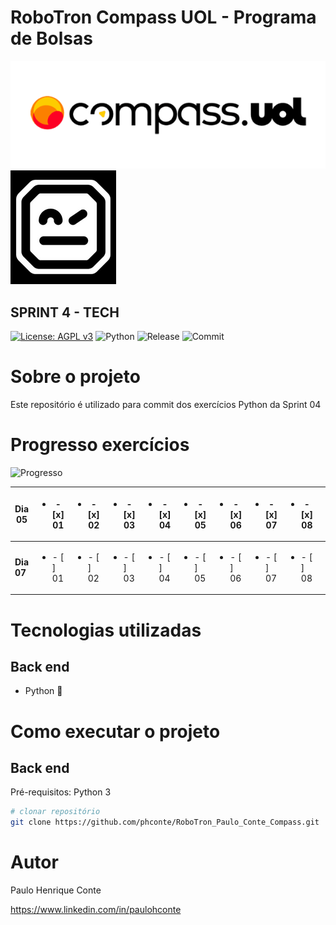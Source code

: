 # RoboTron Compass UOL - Programa de Bolsas
![Compasso](https://github.com/phconte/RoboTron_Paulo_Conte_Compass/blob/main/Imagens/compasso.png)
![Robotron](https://github.com/phconte/RoboTron_Paulo_Conte_Compass/blob/main/Imagens/robotron.png)

## SPRINT 4 - TECH
[![License: AGPL v3](https://img.shields.io/badge/License-AGPL_v3-blue.svg)](https://github.com/phconte/RoboTron_Paulo_Conte_Compass/blob/main/LICENCE) 
![Python](https://img.shields.io/pypi/pyversions/p)
![Release](https://img.shields.io/github/v/release/phconte/RoboTron_Paulo_Conte_Compass?include_prereleases)
![Commit](https://img.shields.io/github/last-commit/phconte/RoboTron_Paulo_Conte_Compass)



# Sobre o projeto
Este repositório é utilizado para commit dos exercícios Python da Sprint 04

# Progresso exercícios

![Progresso](https://progress-bar.dev/44/?title=Progresso)

| **Dia 05** 	| <ul><li>- [x] 01</li> 	| <ul><li>- [x] 02</li> 	| <ul><li>- [x] 03</li> 	| <ul><li>- [x] 04</li> 	| <ul><li>- [x] 05</li> 	| <ul><li>- [x] 06</li> 	| <ul><li>- [x] 07</li> 	| <ul><li>- [x] 08</li> 	| <ul><li>- [x] 09</li> 	| <ul><li>- [x] 10</li> 	| <ul><li>- [x] 11</li> 	| <ul><li>- [x] 12</li> 	|  	|  	|  	|
|---	|---	|---	|---	|---	|---	|---	|---	|---	|---	|---	|---	|---	|---	|---	|---	|
| **Dia 07** 	| <ul><li>- [ ] 01</li> 	| <ul><li>- [ ] 02</li> 	| <ul><li>- [ ] 03</li> 	| <ul><li>- [ ] 04</li> 	| <ul><li>- [ ] 05</li> 	| <ul><li>- [ ] 06</li> 	| <ul><li>- [ ] 07</li> 	| <ul><li>- [ ] 08</li> 	| <ul><li>- [ ] 09</li> 	| <ul><li>- [ ] 10</li> 	| <ul><li>- [ ] 11</li> 	| <ul><li>- [ ] 12</li> 	| <ul><li>- [ ] 13</li> 	| <ul><li>- [ ] 14</li> 	| <ul><li>- [ ] 15</li> 	|
  
# Tecnologias utilizadas
## Back end
- Python 🐍

# Como executar o projeto
## Back end
Pré-requisitos: Python 3

```bash
# clonar repositório
git clone https://github.com/phconte/RoboTron_Paulo_Conte_Compass.git

```

# Autor

Paulo Henrique Conte

https://www.linkedin.com/in/paulohconte